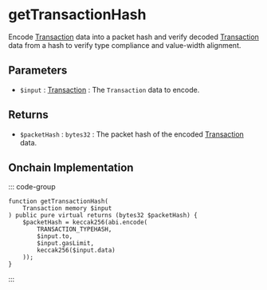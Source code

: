 # getTransactionHash

Encode [Transaction](/base-types/Transaction) data into a packet hash and verify decoded [Transaction](/base-types/Transaction) data from a hash to verify type compliance and value-width alignment.

## Parameters

- `$input` : [Transaction](/base-types/Transaction) : The `Transaction` data to encode.

## Returns

- `$packetHash` : `bytes32` : The packet hash of the encoded [Transaction](/base-types/Transaction) data.

## Onchain Implementation

::: code-group

``` solidity [Types.sol:getTransactionHash]
function getTransactionHash(
	Transaction memory $input
) public pure virtual returns (bytes32 $packetHash) {
	$packetHash = keccak256(abi.encode(
		TRANSACTION_TYPEHASH,
		$input.to,
		$input.gasLimit,
		keccak256($input.data)
	));
}
``` 

:::